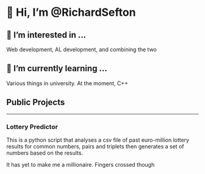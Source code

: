 # 👋 Hi, I’m @RichardSefton

## 👀 I’m interested in ...
Web development, AL development, and combining the two

## 🌱 I’m currently learning ...
Various things in university. At the moment, C++

## Public Projects
---
### Lottery Predictor
This is a python script that analyses a csv file of past euro-million lottery results for common numbers, pairs and triplets then generates a set of numbers based on the results. 

It has yet to make me a millionaire. Fingers crossed though

